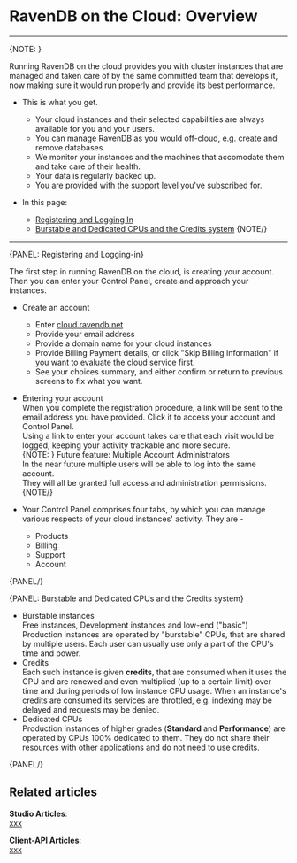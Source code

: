 # RavenDB on the Cloud: Overview
---

{NOTE: }

Running RavenDB on the cloud provides you with cluster instances that are managed and taken care of by 
the same committed team that develops it, now making sure it would run properly and provide its best performance.  

* This is what you get.
   * Your cloud instances and their selected capabilities are always available for you and your users.  
   * You can manage RavenDB as you would off-cloud, e.g. create and remove databases.  
   * We monitor your instances and the machines that accomodate them and take care of their health.  
   * Your data is regularly backed up.  
   * You are provided with the support level you've subscribed for.  

* In this page:  
  * [Registering and Logging In](../cloud/cloud-overview#registering-and-logging-in)  
  * [Burstable and Dedicated CPUs and the Credits system](../cloud/cloud-overview#burstable-and-dedicated-cpus-and-the-credits-system)
{NOTE/}

---

{PANEL: Registering and Logging-in}

The first step in running RavenDB on the cloud, is creating your account.  
Then you can enter your Control Panel, create and approach your instances.  

* Create an account  
   - Enter [cloud.ravendb.net](cloud.ravendb.net)  
   - Provide your email address  
   - Provide a domain name for your cloud instances  
   - Provide Billing Payment details, or click "Skip Billing Information" if you want to evaluate the cloud service first.  
   - See your choices summary, and either confirm or return to previous screens to fix what you want.  

* Entering your account  
  When you complete the registration procedure, a link will be sent to the email address you have provided. 
  Click it to access your account and Control Panel.  
  Using a link to enter your account takes care that each visit would be logged, keeping your activity 
  trackable and more secure.  
  {NOTE: }
  Future feature: Multiple Account Administrators  
  In the near future multiple users will be able to log into the same account.  
  They will all be granted full access and administration permissions.  
  {NOTE/}

* Your Control Panel comprises four tabs, by which you can manage various respects of your cloud instances' activity. 
  They are -  
   * Products  
   * Billing  
   * Support  
   * Account  

{PANEL/}

{PANEL: Burstable and Dedicated CPUs and the Credits system}

* Burstable instances  
  Free instances, Development instances and low-end ("basic") Production instances are operated by 
  "burstable" CPUs, that are shared by multiple users. Each user can usually use only a part of the 
  CPU's time and power.  
* Credits  
  Each such instance is given **credits**, that are consumed when it uses the CPU and are renewed and 
  even multiplied (up to a certain limit) over time and during periods of low instance CPU usage. 
  When an instance's credits are consumed its services are throttled, e.g. indexing may be delayed and
  requests may be denied.  
* Dedicated CPUs  
  Production instances of higher grades (**Standard** and **Performance**) are operated by CPUs 
  100% dedicated to them. They do not share their resources with other applications and do not need 
  to use credits.  

{PANEL/}

## Related articles
**Studio Articles**:  
[xxx](../../../xxx)  

**Client-API Articles**:  
[xxx](../../../xxx)  
